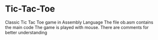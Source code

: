 # Tic-Tac-Toe
Classic Tic Tac Toe game in Assembly Language 
The file ob.asm contains the main code
The game is played with mouse.
There are comments for better understanding
